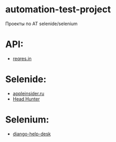 # automation-test-project
Проекты по AT selenide/selenium

# API:
* [reqres.in](https://reqres.in/)
# Selenide:
* [appleinsider.ru](https://appleinsider.ru/)
* [Head Hunter](https://hh.ru/)
# Selenium:
* [django-help-desk](https://django-helpdesk-demo.herokuapp.com/)
